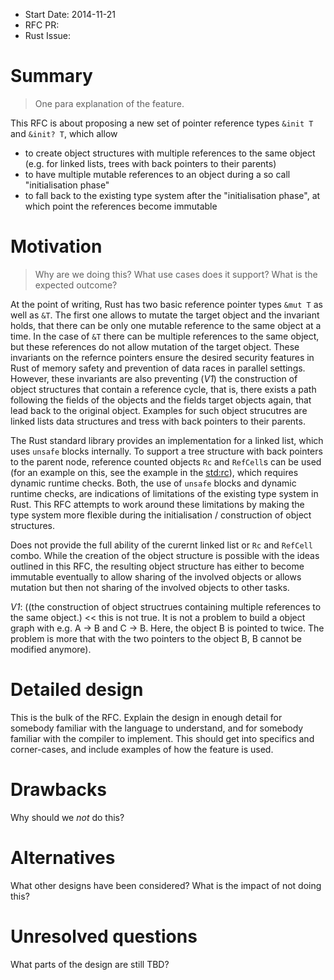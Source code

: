 - Start Date: 2014-11-21
- RFC PR:
- Rust Issue:

# Summary

> One para explanation of the feature.

This RFC is about proposing a new set of pointer reference types `&init T` and `&init? T`, which allow

- to create object structures with multiple references to the same object (e.g. for linked lists, trees with back pointers to their parents)
- to have multiple mutable references to an object during a so call "initialisation phase"
- to fall back to the existing type system after the "initialisation phase", at which point the references become immutable

# Motivation

> Why are we doing this? What use cases does it support? What is the expected outcome?

At the point of writing, Rust has two basic reference pointer types `&mut T` as well as `&T`. The first one allows to mutate the target object and the invariant holds, that there can be only one mutable reference to the same object at a time. In the case of `&T` there can be multiple references to the same object, but these references do not allow mutation of the target object. These invariants on the refernce pointers ensure the desired security features in Rust of memory safety and prevention of data races in parallel settings. However, these invariants are also preventing (*V1*) the construction of object structures that contain a reference cycle, that is, there exists a path following the fields of the objects and the fields target objects again, that lead back to the original object. Examples for such object strucutres are linked lists data structures and tress with back pointers to their parents.

The Rust standard library provides an implementation for a linked list, which uses `unsafe` blocks internally. To support a tree structure with back pointers to the parent node, reference counted objects `Rc` and `RefCell`s can be used (for an example on this, see the example in the [std:rc](http://doc.rust-lang.org/std/rc/index.html)), which requires dynamic runtime checks. Both, the use of `unsafe` blocks and dynamic runtime checks, are indications of limitations of the existing type system in Rust. This RFC attempts to work around these limitations by making the type system more flexible during the initialisation / construction of object structures.

Does not provide the full ability of the curernt linked list or `Rc` and `RefCell` combo. While the creation of the object structure is possible with the ideas outlined in this RFC, the resulting object structure has either to become immutable eventually to allow sharing of the involved objects or allows mutation but then not sharing of the involved objects to other tasks.

*V1*: ((the construction of object structrues containing multiple references to the same object.) << this is not true. It is not a problem to build a object graph with e.g. A → B and C → B. Here, the object B is pointed to twice. The problem is more that with the two pointers to the object B, B cannot be modified anymore).

# Detailed design


This is the bulk of the RFC. Explain the design in enough detail for somebody familiar
with the language to understand, and for somebody familiar with the compiler to implement.
This should get into specifics and corner-cases, and include examples of how the feature is used.

# Drawbacks

Why should we *not* do this?

# Alternatives

What other designs have been considered? What is the impact of not doing this?

# Unresolved questions

What parts of the design are still TBD?
